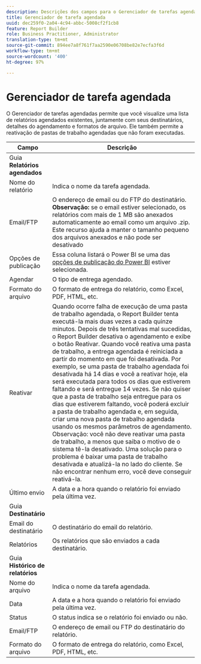 ```yaml
---
description: Descrições dos campos para o Gerenciador de tarefas agendadas.
title: Gerenciador de tarefa agendada
uuid: dec259f0-2a04-4c94-abbc-5008cf2f1cb8
feature: Report Builder
role: Business Practitioner, Administrator
translation-type: tm+mt
source-git-commit: 894ee7a8f761f7aa2590e06708be82e7ecfa3f6d
workflow-type: tm+mt
source-wordcount: '400'
ht-degree: 97%

---
```



# Gerenciador de tarefa agendada

O Gerenciador de tarefas agendadas permite que você visualize uma lista de relatórios agendados existentes, juntamente com seus destinatários, detalhes do agendamento e formatos de arquivo. Ele também permite a reativação de pastas de trabalho agendadas que não foram executadas.

| Campo | Descrição |
| --- | --- |
| Guia **Relatórios agendados** |  |
| Nome do relatório | Indica o nome da tarefa agendada. |
| Email/FTP | O endereço de email ou do FTP do destinatário. **Observação:** se o email estiver selecionado, os relatórios com mais de 1 MB são anexados automaticamente ao email como um arquivo .zip. Este recurso ajuda a manter o tamanho pequeno dos arquivos anexados e não pode ser desativado |
| Opções de publicação | Essa coluna listará o Power BI se uma das [opções de publicação do Power BI](https://experienceleague.adobe.com/docs/analytics/analyze/report-builder/publish-powerbi/power-bi.html) estiver selecionada. |
| Agendar | O tipo de entrega agendado. |
| Formato do arquivo | O formato de entrega do relatório, como Excel, PDF, HTML, etc. |
| Reativar | Quando ocorre falha de execução de uma pasta de trabalho agendada, o Report Builder tenta executá-la mais duas vezes a cada quinze minutos. Depois de três tentativas mal sucedidas, o Report Builder desativa o agendamento e exibe o botão Reativar. Quando você reativa uma pasta de trabalho, a entrega agendada é reiniciada a partir do momento em que foi desativada.  Por exemplo, se uma pasta de trabalho agendada foi desativada há 14 dias e você a reativar hoje, ela será executada para todos os dias que estiverem faltando e será entregue 14 vezes. Se não quiser que a pasta de trabalho seja entregue para os dias que estiverem faltando, você poderá excluir a pasta de trabalho agendada e, em seguida, criar uma nova pasta de trabalho agendada usando os mesmos parâmetros de agendamento.   Observação: você não deve reativar uma pasta de trabalho, a menos que saiba o motivo de o sistema tê-la desativado. Uma solução para o problema é baixar uma pasta de trabalho desativada e atualizá-la no lado do cliente. Se não encontrar nenhum erro, você deve conseguir reativá-la. |
| Último envio | A data e a hora quando o relatório foi enviado pela última vez. |
| Guia **Destinatário** |  |
| Email do destinatário | O destinatário do email do relatório. |
| Relatórios | Os relatórios que são enviados a cada destinatário. |
| Guia **Histórico de relatórios** |  |
| Nome do arquivo | Indica o nome da tarefa agendada. |
| Data | A data e a hora quando o relatório foi enviado pela última vez. |
| Status | O status indica se o relatório foi enviado ou não. |
| Email/FTP | O endereço de email ou FTP do destinatário do relatório. |
| Formato do arquivo | O formato de entrega do relatório, como Excel, PDF, HTML, etc. |

